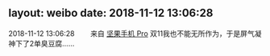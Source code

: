 layout: weibo
date: 2018-11-12 13:06:28
---
2018-11-12 13:06:28  &nbsp;&nbsp;&nbsp;&nbsp;&nbsp;&nbsp; 来自 <a href="http://app.weibo.com/t/feed/Z4AgP" rel="nofollow">坚果手机 Pro</a>
双11我也不能无所作为，于是屏气凝神下了2单臭豆腐…… ​​​
